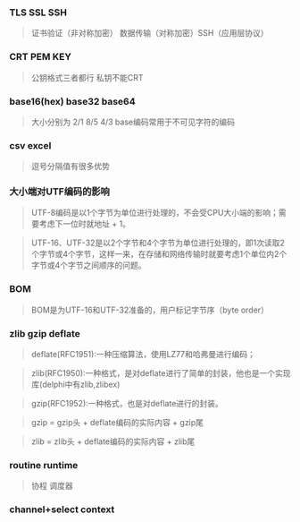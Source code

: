 
### TLS SSL SSH
> 证书验证（非对称加密） 数据传输（对称加密）SSH（应用层协议）

### CRT PEM KEY
> 公钥格式三者都行 私钥不能CRT

### base16(hex) base32 base64
> 大小分别为 2/1 8/5 4/3 base编码常用于不可见字符的编码

### csv excel
> 逗号分隔值有很多优势

### 大小端对UTF编码的影响
> UTF-8编码是以1个字节为单位进行处理的，不会受CPU大小端的影响；需要考虑下一位时就地址 + 1。
  
> UTF-16、UTF-32是以2个字节和4个字节为单位进行处理的，即1次读取2个字节或4个字节，这样一来，在存储和网络传输时就要考虑1个单位内2个字节或4个字节之间顺序的问题。

### BOM
> BOM是为UTF-16和UTF-32准备的，用户标记字节序（byte order）

### zlib gzip deflate
> deflate(RFC1951):一种压缩算法，使用LZ77和哈弗曼进行编码；

> zlib(RFC1950):一种格式，是对deflate进行了简单的封装，他也是一个实现库(delphi中有zlib,zlibex)

> gzip(RFC1952):一种格式，也是对deflate进行的封装。
  
> gzip = gzip头 + deflate编码的实际内容 + gzip尾

> zlib = zlib头 + deflate编码的实际内容 + zlib尾

### routine runtime
> 协程 调度器

### channel+select context

